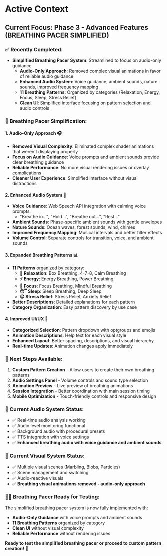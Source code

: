 # Active Context

## Current Focus: Phase 3 - Advanced Features (BREATHING PACER SIMPLIFIED)

### ✅ **Recently Completed:**
- **Simplified Breathing Pacer System**: Streamlined to focus on audio-only guidance
  - **Audio-Only Approach**: Removed complex visual animations in favor of reliable audio guidance
  - **Enhanced Audio System**: Voice guidance, ambient sounds, nature sounds, improved frequency mapping
  - **11 Breathing Patterns**: Organized by categories (Relaxation, Energy, Focus, Sleep, Stress Relief)
  - **Clean UI**: Simplified interface focusing on pattern selection and audio controls

### 🎯 **Breathing Pacer Simplification:**

#### **1. Audio-Only Approach** 🎧
- **Removed Visual Complexity**: Eliminated complex shader animations that weren't displaying properly
- **Focus on Audio Guidance**: Voice prompts and ambient sounds provide clear breathing guidance
- **Reliable Performance**: No more visual rendering issues or overlay complications
- **Cleaner User Experience**: Simplified interface without visual distractions

#### **2. Enhanced Audio System** 🎵
- **Voice Guidance**: Web Speech API integration with calming voice prompts
  - "Breathe in...", "Hold...", "Breathe out...", "Rest..."
- **Ambient Sounds**: Phase-specific ambient sounds with gentle envelopes
- **Nature Sounds**: Ocean waves, forest sounds, wind, chimes
- **Improved Frequency Mapping**: Musical intervals and better filter effects
- **Volume Control**: Separate controls for transition, voice, and ambient sounds

#### **3. Expanded Breathing Patterns** 📊
- **11 Patterns** organized by category:
  - **🛌 Relaxation**: Box Breathing, 4-7-8, Calm Breathing
  - **⚡ Energy**: Energy Breathing, Power Breathing
  - **🎯 Focus**: Focus Breathing, Mindful Breathing
  - **😴 Sleep**: Sleep Breathing, Deep Sleep
  - **😌 Stress Relief**: Stress Relief, Anxiety Relief
- **Better Descriptions**: Detailed explanations for each pattern
- **Category Organization**: Easy pattern discovery by use case

#### **4. Improved UI/UX** 🎨
- **Categorized Selection**: Pattern dropdown with optgroups and emojis
- **Animation Descriptions**: Help text for each visual style
- **Enhanced Layout**: Better spacing, descriptions, and visual hierarchy
- **Real-time Updates**: Animation changes apply immediately

### 🔄 **Next Steps Available:**
1. **Custom Pattern Creation** - Allow users to create their own breathing patterns
2. **Audio Settings Panel** - Volume controls and sound type selection
3. **Animation Preview** - Live preview of breathing animations
4. **Session Integration** - Better coordination with main session timing
5. **Mobile Optimization** - Touch-friendly controls and responsive design

### 🎵 **Current Audio System Status:**
- ✅ Real-time audio analysis working
- ✅ Audio level monitoring functional
- ✅ Background audio with procedural presets
- ✅ TTS integration with voice settings
- ✅ **Enhanced breathing audio with voice guidance and ambient sounds**

### 🎨 **Current Visual System Status:**
- ✅ Multiple visual scenes (Marbling, Blobs, Particles)
- ✅ Scene management and switching
- ✅ Audio-reactive visuals
- ✅ **Breathing visual animations removed - audio-only approach**

### 🧘‍♀️ **Breathing Pacer Ready for Testing:**
The simplified breathing pacer system is now fully implemented with:
- **Audio-Only Guidance** with voice prompts and ambient sounds
- **11 Breathing Patterns** organized by category
- **Clean UI** without visual complexity
- **Reliable Performance** without rendering issues

**Ready to test the simplified breathing pacer or proceed to custom pattern creation!** 🚀
